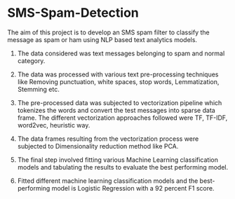 # SMS-Spam-Detection
The aim of this project is to develop an SMS spam filter to classify the message as spam or ham using NLP based text analytics models.

1) The data considered was text messages belonging to spam and normal category.

2) The data was processed with various text pre-processing techniques like Removing punctuation, white spaces, stop words, Lemmatization, Stemming etc. 

3) The pre-processed data was subjected to vectorization pipeline which tokenizes the words and convert the test messages into sparse data frame. The different vectorization approaches followed were TF, TF-IDF, word2vec, heuristic way.

4) The data frames resulting from the vectorization process were subjected to Dimensionality reduction method like PCA. 

5) The final step involved fitting various Machine Learning classification models and tabulating the results to evaluate the best performing model. 

6) Fitted different machine learning classification models and the best-performing model is Logistic Regression with a 92 percent F1 score.
